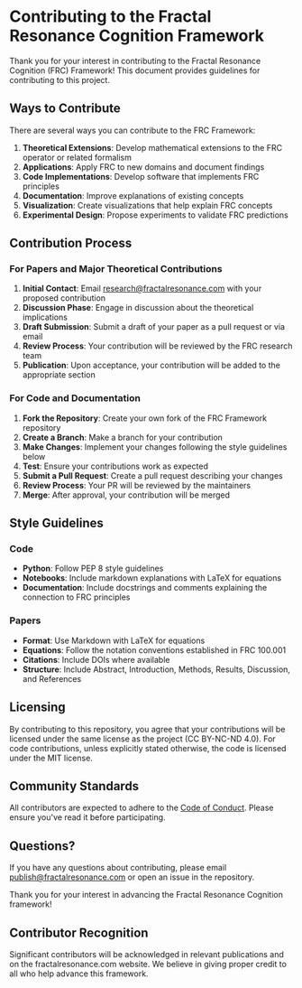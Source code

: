 # Contributing to the Fractal Resonance Cognition Framework

Thank you for your interest in contributing to the Fractal Resonance Cognition (FRC) Framework! This document provides guidelines for contributing to this project.

## Ways to Contribute

There are several ways you can contribute to the FRC Framework:

1. **Theoretical Extensions**: Develop mathematical extensions to the FRC operator or related formalism
2. **Applications**: Apply FRC to new domains and document findings
3. **Code Implementations**: Develop software that implements FRC principles
4. **Documentation**: Improve explanations of existing concepts
5. **Visualization**: Create visualizations that help explain FRC concepts
6. **Experimental Design**: Propose experiments to validate FRC predictions

## Contribution Process

### For Papers and Major Theoretical Contributions

1. **Initial Contact**: Email research@fractalresonance.com with your proposed contribution
2. **Discussion Phase**: Engage in discussion about the theoretical implications
3. **Draft Submission**: Submit a draft of your paper as a pull request or via email
4. **Review Process**: Your contribution will be reviewed by the FRC research team
5. **Publication**: Upon acceptance, your contribution will be added to the appropriate section

### For Code and Documentation

1. **Fork the Repository**: Create your own fork of the FRC Framework repository
2. **Create a Branch**: Make a branch for your contribution
3. **Make Changes**: Implement your changes following the style guidelines below
4. **Test**: Ensure your contributions work as expected
5. **Submit a Pull Request**: Create a pull request describing your changes
6. **Review Process**: Your PR will be reviewed by the maintainers
7. **Merge**: After approval, your contribution will be merged

## Style Guidelines

### Code

- **Python**: Follow PEP 8 style guidelines
- **Notebooks**: Include markdown explanations with LaTeX for equations
- **Documentation**: Include docstrings and comments explaining the connection to FRC principles

### Papers

- **Format**: Use Markdown with LaTeX for equations
- **Equations**: Follow the notation conventions established in FRC 100.001
- **Citations**: Include DOIs where available
- **Structure**: Include Abstract, Introduction, Methods, Results, Discussion, and References

## Licensing

By contributing to this repository, you agree that your contributions will be licensed under the same license as the project (CC BY-NC-ND 4.0). For code contributions, unless explicitly stated otherwise, the code is licensed under the MIT license.

## Community Standards

All contributors are expected to adhere to the [Code of Conduct](CODE_OF_CONDUCT.md). Please ensure you've read it before participating.

## Questions?

If you have any questions about contributing, please email publish@fractalresonance.com or open an issue in the repository.

Thank you for your interest in advancing the Fractal Resonance Cognition framework!

## Contributor Recognition

Significant contributors will be acknowledged in relevant publications and on the fractalresonance.com website. We believe in giving proper credit to all who help advance this framework.